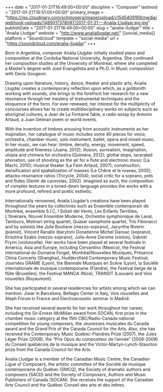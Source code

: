 +++
date = "2017-01-21T16:49:00+00:00"
discipline = "Composer"
lastmod = "2017-01-21T16:51:00+00:00"
primary_image = "https://res.cloudinary.com/schmopera/image/upload/v1545409169/media/webhook-uploads/1485017378087/2017-01-21---Analia-Lludgar.jpg.jpg"
publishDate = "2017-01-21T16:49:00+00:00"
slug = "analia-lludgar"
title = "Analia Lludgar"
website = "http://www.analiallugdar.net/"
[[social_media]]
platform = "Soundcloud"
template = "social-media"
url = "https://soundcloud.com/analia-llugdar"
+++

Born in Argentina, composer Analia Llugdar initially studied piano and composition at the Cordoba National University, Argentina. She continued her composition studies at the University of Montréal, where she completed a Master’s degree with José Evangelista and a Ph.D. in Music composition with Denis Gougeon.

Drawing upon literature, history, dance, theater and plastic arts, Analia Llugdar creates a contemporary reflection upon which, as a goldsmith working with sounds, she brings to the forefront her research for a new resonance through her mastery of instrumental techniques and the eloquence of the form. For ever renewed, her interest for the multiplicity of concourses allows her to create multidisciplinary works on subjects such as aboriginal cultures, a Jean de La Fontaine fable, a radio essay by Antonin Artaud, a Juan Gelman poem or world events.

With the invention of timbres arousing from acoustic instruments as her inspiration, her catalogue of music includes some 40 pieces for voice, orchestra, chamber music, solo instrument, ballet, opera and mixed music. In her music, we can hear: timbre, density, energy, movement, speed, amplitude and fineness (Juana, 2012); illusion, surrealism, imagination, utopia and chimera for orchestra (Quimera, 2012); glottal stops, lacerated phonation, use of shouting as the air for a flute and electronic music (La Machi, 2010); musical theater (La Faim Artaud, 2007); construction, densification and spatialization of masses (Le Chêne et le roseau, 2005); attacks-resonance ratios (Tricycle, 2004); social critic for a soprano, pots and flutes (Sentir de cacerolas, 2002). Imagined as such, the composition of complex textures in a toned-down language provides the works with a more profound, refined and poetic esthetic.

Internationally renowned, Analia Llugdar’s creations have been played throughout the years by collectives such as Ensemble contemporain de Montréal, ensemble S.I.C, I Solisti del Vento, Les Enfants Terribles, L’Itinéraire, Nouvel Ensemble Moderne, Orchestre symphonique de Laval, Tambuco, Molinari string quartet, Quasar saxophone quartet, Trio Fibonacci and by soloists like Julie Bouliane (mezzo-soprano), Jacynthe Riverin (pianist), Vincent Ranallo (baryton) Donatienne Michel Dansac (soprano), Krisztina Szabo (mezzo-soprano), Julie-Anne Derome (violon), Gabriel Prynn (violoncelle). Her works have been played at several festivals in America, Asia and Europe, including Cervantino (Mexico), the Festival international du Domaine Forget, Montréal/Nouvelles Musiques, Présence China Concerts (Shanghai), Huddersfield Contemporary Music Festival, Journées GRAME (Lyon), the Biennale Musiques en Scène (Lyon), la Société internationale de musique contemporaine (Flandre), the Festival belge de la flûte (Bruxelles), the Festival MANCA (Nice), TRANSIT (Louvain) and Voix nouvelles (Royaumont).

She has participated in several residencies for artists among which we can mention: Jiwar in Barcelona, Bellagio Center in Italy, Voix nouvelles and Aleph Forum in France and Electroacoustic seminar in Madrid.

She has received several awards for her work throughout her career, including the Sir-Ernest-McMillan award from SOCAN, first prize in the chamber music category at the 15th CBC/Radio-Canada national competition for young compo­sers, the Jeunesses musicales du Canada award and the Grand Prix of the Canada Council for the Arts. Also, she has received the Contemporary Music Québec-Flandres Prize (2007), the Jules Léger Prize (2008), the “Prix Opus du
composi­teur de l’année” (2008-2009) du Conseil québécois de la musique and the Victor-Martyn-Lynch-Staunton prize from the Canada Council for the Arts.

Analia Lludgar is a member of the Canadian Music Centre, the Canadien Ligue of Composers, the artistic committee of the Société de musique contemporaine du Québec (SMCQ), the Society of dramatic authors and composers (SACD) and the Society of Composers, Authors and Music Publishers of Canada (SOCAN). She receives the support of the Canadian Arts Council and the Québec Conseil des arts et des lettres.


